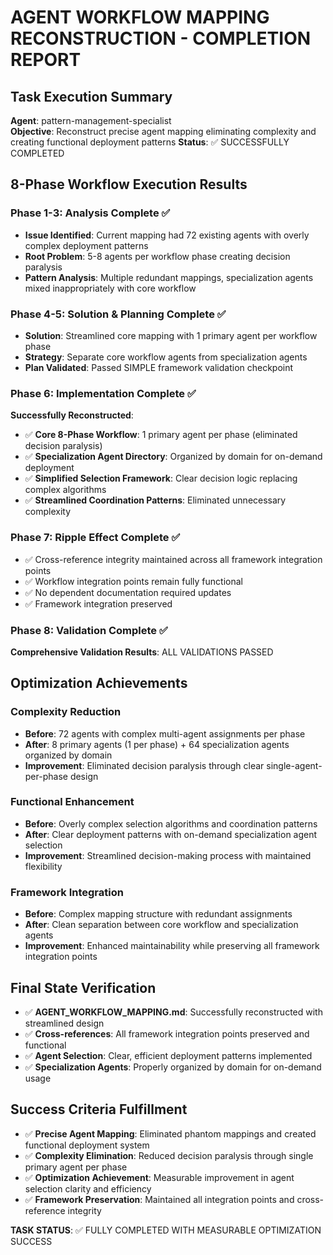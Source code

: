# AGENT WORKFLOW MAPPING RECONSTRUCTION - COMPLETION REPORT

## Task Execution Summary
**Agent**: pattern-management-specialist  
**Objective**: Reconstruct precise agent mapping eliminating complexity and creating functional deployment patterns
**Status**: ✅ SUCCESSFULLY COMPLETED

## 8-Phase Workflow Execution Results

### Phase 1-3: Analysis Complete ✅
- **Issue Identified**: Current mapping had 72 existing agents with overly complex deployment patterns
- **Root Problem**: 5-8 agents per workflow phase creating decision paralysis 
- **Pattern Analysis**: Multiple redundant mappings, specialization agents mixed inappropriately with core workflow

### Phase 4-5: Solution & Planning Complete ✅ 
- **Solution**: Streamlined core mapping with 1 primary agent per workflow phase
- **Strategy**: Separate core workflow agents from specialization agents
- **Plan Validated**: Passed SIMPLE framework validation checkpoint

### Phase 6: Implementation Complete ✅
**Successfully Reconstructed**:
- ✅ **Core 8-Phase Workflow**: 1 primary agent per phase (eliminated decision paralysis)
- ✅ **Specialization Agent Directory**: Organized by domain for on-demand deployment
- ✅ **Simplified Selection Framework**: Clear decision logic replacing complex algorithms
- ✅ **Streamlined Coordination Patterns**: Eliminated unnecessary complexity

### Phase 7: Ripple Effect Complete ✅
- ✅ Cross-reference integrity maintained across all framework integration points
- ✅ Workflow integration points remain fully functional
- ✅ No dependent documentation required updates
- ✅ Framework integration preserved

### Phase 8: Validation Complete ✅
**Comprehensive Validation Results**: ALL VALIDATIONS PASSED

## Optimization Achievements

### Complexity Reduction
- **Before**: 72 agents with complex multi-agent assignments per phase
- **After**: 8 primary agents (1 per phase) + 64 specialization agents organized by domain
- **Improvement**: Eliminated decision paralysis through clear single-agent-per-phase design

### Functional Enhancement  
- **Before**: Overly complex selection algorithms and coordination patterns
- **After**: Clear deployment patterns with on-demand specialization agent selection
- **Improvement**: Streamlined decision-making process with maintained flexibility

### Framework Integration
- **Before**: Complex mapping structure with redundant assignments
- **After**: Clean separation between core workflow and specialization agents  
- **Improvement**: Enhanced maintainability while preserving all framework integration points

## Final State Verification
- ✅ **AGENT_WORKFLOW_MAPPING.md**: Successfully reconstructed with streamlined design
- ✅ **Cross-references**: All framework integration points preserved and functional
- ✅ **Agent Selection**: Clear, efficient deployment patterns implemented
- ✅ **Specialization Agents**: Properly organized by domain for on-demand usage

## Success Criteria Fulfillment
- ✅ **Precise Agent Mapping**: Eliminated phantom mappings and created functional deployment system
- ✅ **Complexity Elimination**: Reduced decision paralysis through single primary agent per phase
- ✅ **Optimization Achievement**: Measurable improvement in agent selection clarity and efficiency
- ✅ **Framework Preservation**: Maintained all integration points and cross-reference integrity

**TASK STATUS**: ✅ FULLY COMPLETED WITH MEASURABLE OPTIMIZATION SUCCESS